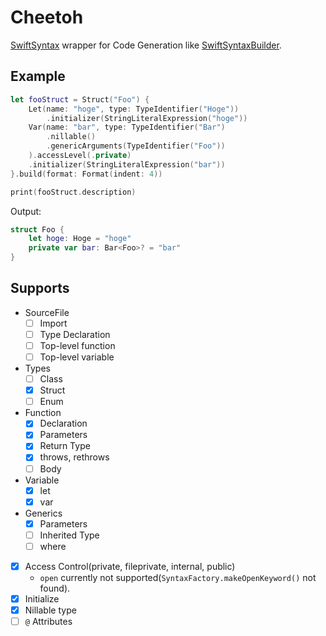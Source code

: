 # Cheetoh

[SwiftSyntax](https://github.com/apple/swift-syntax) wrapper for Code Generation like [SwiftSyntaxBuilder](https://github.com/apple/swift-syntax/tree/master/Sources/SwiftSyntaxBuilder).


## Example

```swift
let fooStruct = Struct("Foo") {
    Let(name: "hoge", type: TypeIdentifier("Hoge"))
        .initializer(StringLiteralExpression("hoge"))
    Var(name: "bar", type: TypeIdentifier("Bar")
        .nillable()
        .genericArguments(TypeIdentifier("Foo"))
    ).accessLevel(.private)
    .initializer(StringLiteralExpression("bar"))
}.build(format: Format(indent: 4))

print(fooStruct.description)
```

Output:

```swift
struct Foo {
    let hoge: Hoge = "hoge"
    private var bar: Bar<Foo>? = "bar"
}
```

## Supports
 
- SourceFile
    - [ ] Import
    - [ ] Type Declaration
    - [ ] Top-level function
    - [ ] Top-level variable

- Types
    - [ ] Class
    - [x] Struct
    - [ ] Enum

- Function
    - [x] Declaration
    - [x] Parameters
    - [x] Return Type
    - [x] throws, rethrows
    - [ ] Body

- Variable
    - [x] let
    - [x] var

- Generics
    - [x] Parameters
    - [ ] Inherited Type
    - [ ] where

- [x] Access Control(private, fileprivate, internal, public)
    - `open` currently not supported(`SyntaxFactory.makeOpenKeyword()` not found).
- [x] Initialize
- [x] Nillable type
- [ ] `@` Attributes